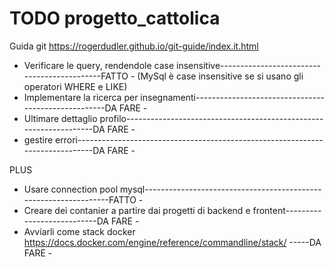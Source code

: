 # TODO progetto_cattolica

Guida git https://rogerdudler.github.io/git-guide/index.it.html

- Verificare le query, rendendole case insensitive--------------------------------------------FATTO -
        (MySql è case insensitive se si usano gli operatori WHERE e LIKE)
- Implementare la ricerca per insegnamenti----------------------------------------------------DA FARE -
- Ultimare dettaglio profilo------------------------------------------------------------------DA FARE -
- gestire errori------------------------------------------------------------------------------DA FARE -

PLUS
- Usare connection pool mysql-----------------------------------------------------------------FATTO -
- Creare dei contanier a partire dai progetti di backend e frontent---------------------------DA FARE -
- Avviarli come stack docker https://docs.docker.com/engine/reference/commandline/stack/ -----DA FARE -
